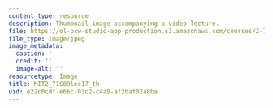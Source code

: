 ```yaml
---
content_type: resource
description: Thumbnail image accompanying a video lecture.
file: https://ol-ocw-studio-app-production.s3.amazonaws.com/courses/2-71-optics-spring-2009/e22c0cdfe66c03c2c4a9af2baf02a8ba_MIT2_71S09lec17_th.jpg
file_type: image/jpeg
image_metadata:
  caption: ''
  credit: ''
  image-alt: ''
resourcetype: Image
title: MIT2_71S09lec17_th
uid: e22c0cdf-e66c-03c2-c4a9-af2baf02a8ba
---
```

